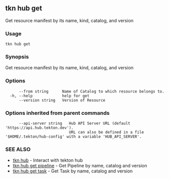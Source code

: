 ## tkn hub get

Get resource manifest by its name, kind, catalog, and version

### Usage

```
tkn hub get
```

### Synopsis

Get resource manifest by its name, kind, catalog, and version

### Options

```
      --from string      Name of Catalog to which resource belongs to.
  -h, --help             help for get
      --version string   Version of Resource
```

### Options inherited from parent commands

```
      --api-server string   Hub API Server URL (default 'https://api.hub.tekton.dev').
                            URL can also be defined in a file '$HOME/.tekton/hub-config' with a variable 'HUB_API_SERVER'.
```

### SEE ALSO

* [tkn hub](tkn_hub.md)	 - Interact with tekton hub
* [tkn hub get pipeline](tkn_hub_get_pipeline.md)	 - Get Pipeline by name, catalog and version
* [tkn hub get task](tkn_hub_get_task.md)	 - Get Task by name, catalog and version

